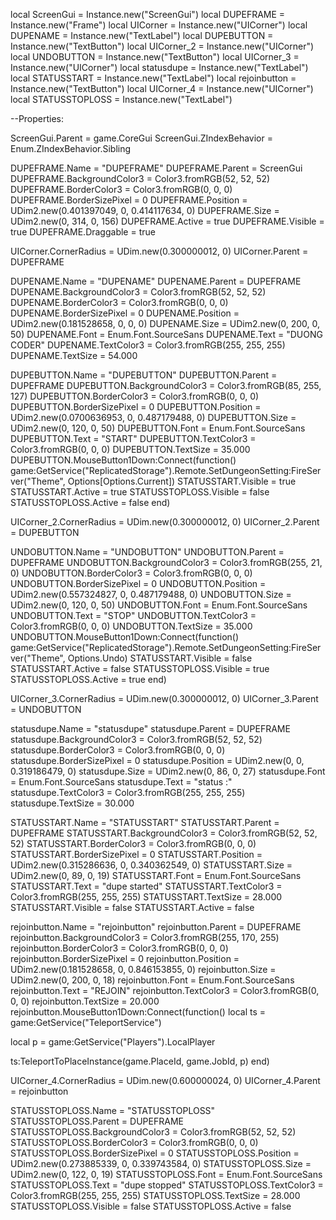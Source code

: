 local ScreenGui = Instance.new("ScreenGui")
local DUPEFRAME = Instance.new("Frame")
local UICorner = Instance.new("UICorner")
local DUPENAME = Instance.new("TextLabel")
local DUPEBUTTON = Instance.new("TextButton")
local UICorner_2 = Instance.new("UICorner")
local UNDOBUTTON = Instance.new("TextButton")
local UICorner_3 = Instance.new("UICorner")
local statusdupe = Instance.new("TextLabel")
local STATUSSTART = Instance.new("TextLabel")
local rejoinbutton = Instance.new("TextButton")
local UICorner_4 = Instance.new("UICorner")
local STATUSSTOPLOSS = Instance.new("TextLabel")

--Properties:

ScreenGui.Parent = game.CoreGui
ScreenGui.ZIndexBehavior = Enum.ZIndexBehavior.Sibling

DUPEFRAME.Name = "DUPEFRAME"
DUPEFRAME.Parent = ScreenGui
DUPEFRAME.BackgroundColor3 = Color3.fromRGB(52, 52, 52)
DUPEFRAME.BorderColor3 = Color3.fromRGB(0, 0, 0)
DUPEFRAME.BorderSizePixel = 0
DUPEFRAME.Position = UDim2.new(0.401397049, 0, 0.414117634, 0)
DUPEFRAME.Size = UDim2.new(0, 314, 0, 156)
DUPEFRAME.Active = true
DUPEFRAME.Visible = true
DUPEFRAME.Draggable = true

UICorner.CornerRadius = UDim.new(0.300000012, 0)
UICorner.Parent = DUPEFRAME

DUPENAME.Name = "DUPENAME"
DUPENAME.Parent = DUPEFRAME
DUPENAME.BackgroundColor3 = Color3.fromRGB(52, 52, 52)
DUPENAME.BorderColor3 = Color3.fromRGB(0, 0, 0)
DUPENAME.BorderSizePixel = 0
DUPENAME.Position = UDim2.new(0.181528658, 0, 0, 0)
DUPENAME.Size = UDim2.new(0, 200, 0, 50)
DUPENAME.Font = Enum.Font.SourceSans
DUPENAME.Text = "DUONG CODER"
DUPENAME.TextColor3 = Color3.fromRGB(255, 255, 255)
DUPENAME.TextSize = 54.000

DUPEBUTTON.Name = "DUPEBUTTON"
DUPEBUTTON.Parent = DUPEFRAME
DUPEBUTTON.BackgroundColor3 = Color3.fromRGB(85, 255, 127)
DUPEBUTTON.BorderColor3 = Color3.fromRGB(0, 0, 0)
DUPEBUTTON.BorderSizePixel = 0
DUPEBUTTON.Position = UDim2.new(0.0700636953, 0, 0.487179488, 0)
DUPEBUTTON.Size = UDim2.new(0, 120, 0, 50)
DUPEBUTTON.Font = Enum.Font.SourceSans
DUPEBUTTON.Text = "START"
DUPEBUTTON.TextColor3 = Color3.fromRGB(0, 0, 0)
DUPEBUTTON.TextSize = 35.000
DUPEBUTTON.MouseButton1Down:Connect(function()
        game:GetService("ReplicatedStorage").Remote.SetDungeonSetting:FireServer("Theme",  Options[Options.Current])
	STATUSSTART.Visible = true
	STATUSSTART.Active = true
	STATUSSTOPLOSS.Visible = false
	STATUSSTOPLOSS.Active = false
end)

UICorner_2.CornerRadius = UDim.new(0.300000012, 0)
UICorner_2.Parent = DUPEBUTTON

UNDOBUTTON.Name = "UNDOBUTTON"
UNDOBUTTON.Parent = DUPEFRAME
UNDOBUTTON.BackgroundColor3 = Color3.fromRGB(255, 21, 0)
UNDOBUTTON.BorderColor3 = Color3.fromRGB(0, 0, 0)
UNDOBUTTON.BorderSizePixel = 0
UNDOBUTTON.Position = UDim2.new(0.557324827, 0, 0.487179488, 0)
UNDOBUTTON.Size = UDim2.new(0, 120, 0, 50)
UNDOBUTTON.Font = Enum.Font.SourceSans
UNDOBUTTON.Text = "STOP"
UNDOBUTTON.TextColor3 = Color3.fromRGB(0, 0, 0)
UNDOBUTTON.TextSize = 35.000
UNDOBUTTON.MouseButton1Down:Connect(function()
        game:GetService("ReplicatedStorage").Remote.SetDungeonSetting:FireServer("Theme", Options.Undo)
	STATUSSTART.Visible = false
	STATUSSTART.Active = false
	STATUSSTOPLOSS.Visible = true
	STATUSSTOPLOSS.Active = true
end)

UICorner_3.CornerRadius = UDim.new(0.300000012, 0)
UICorner_3.Parent = UNDOBUTTON

statusdupe.Name = "statusdupe"
statusdupe.Parent = DUPEFRAME
statusdupe.BackgroundColor3 = Color3.fromRGB(52, 52, 52)
statusdupe.BorderColor3 = Color3.fromRGB(0, 0, 0)
statusdupe.BorderSizePixel = 0
statusdupe.Position = UDim2.new(0, 0, 0.319186479, 0)
statusdupe.Size = UDim2.new(0, 86, 0, 27)
statusdupe.Font = Enum.Font.SourceSans
statusdupe.Text = "status :"
statusdupe.TextColor3 = Color3.fromRGB(255, 255, 255)
statusdupe.TextSize = 30.000

STATUSSTART.Name = "STATUSSTART"
STATUSSTART.Parent = DUPEFRAME
STATUSSTART.BackgroundColor3 = Color3.fromRGB(52, 52, 52)
STATUSSTART.BorderColor3 = Color3.fromRGB(0, 0, 0)
STATUSSTART.BorderSizePixel = 0
STATUSSTART.Position = UDim2.new(0.315286636, 0, 0.340362549, 0)
STATUSSTART.Size = UDim2.new(0, 89, 0, 19)
STATUSSTART.Font = Enum.Font.SourceSans
STATUSSTART.Text = "dupe started"
STATUSSTART.TextColor3 = Color3.fromRGB(255, 255, 255)
STATUSSTART.TextSize = 28.000
STATUSSTART.Visible = false
STATUSSTART.Active = false

rejoinbutton.Name = "rejoinbutton"
rejoinbutton.Parent = DUPEFRAME
rejoinbutton.BackgroundColor3 = Color3.fromRGB(255, 170, 255)
rejoinbutton.BorderColor3 = Color3.fromRGB(0, 0, 0)
rejoinbutton.BorderSizePixel = 0
rejoinbutton.Position = UDim2.new(0.181528658, 0, 0.846153855, 0)
rejoinbutton.Size = UDim2.new(0, 200, 0, 18)
rejoinbutton.Font = Enum.Font.SourceSans
rejoinbutton.Text = "REJOIN"
rejoinbutton.TextColor3 = Color3.fromRGB(0, 0, 0)
rejoinbutton.TextSize = 20.000
rejoinbutton.MouseButton1Down:Connect(function()
local ts = game:GetService("TeleportService")

local p = game:GetService("Players").LocalPlayer



ts:TeleportToPlaceInstance(game.PlaceId, game.JobId, p)
end)

UICorner_4.CornerRadius = UDim.new(0.600000024, 0)
UICorner_4.Parent = rejoinbutton

STATUSSTOPLOSS.Name = "STATUSSTOPLOSS"
STATUSSTOPLOSS.Parent = DUPEFRAME
STATUSSTOPLOSS.BackgroundColor3 = Color3.fromRGB(52, 52, 52)
STATUSSTOPLOSS.BorderColor3 = Color3.fromRGB(0, 0, 0)
STATUSSTOPLOSS.BorderSizePixel = 0
STATUSSTOPLOSS.Position = UDim2.new(0.273885339, 0, 0.339743584, 0)
STATUSSTOPLOSS.Size = UDim2.new(0, 122, 0, 19)
STATUSSTOPLOSS.Font = Enum.Font.SourceSans
STATUSSTOPLOSS.Text = "dupe stopped"
STATUSSTOPLOSS.TextColor3 = Color3.fromRGB(255, 255, 255)
STATUSSTOPLOSS.TextSize = 28.000
STATUSSTOPLOSS.Visible = false
STATUSSTOPLOSS.Active = false
